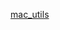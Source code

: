 [mac_utils](https://raw.githubusercontent.com/azohra/strapped/master/straps/mac_utils/README.md ":include")
